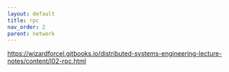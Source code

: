 ```yaml
---
layout: default
title: rpc
nav_order: 2
parent: network
---
```


https://wizardforcel.gitbooks.io/distributed-systems-engineering-lecture-notes/content/l02-rpc.html
